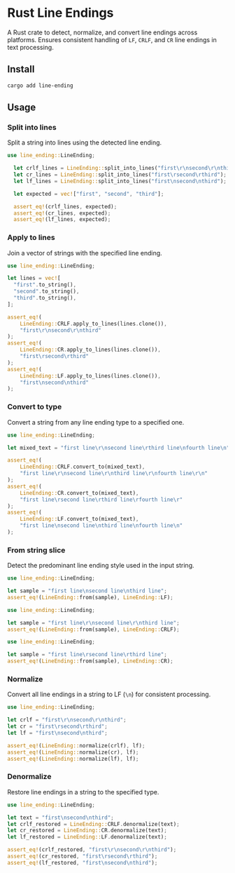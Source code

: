 # Rust Line Endings

A Rust crate to detect, normalize, and convert line endings across platforms. Ensures consistent handling of `LF`, `CRLF`, and `CR` line endings in text processing.

## Install

```sh
cargo add line-ending
```

## Usage

### Split into lines

Split a string into lines using the detected line ending.

```rust
use line_ending::LineEnding;

  let crlf_lines = LineEnding::split_into_lines("first\r\nsecond\r\nthird");
  let cr_lines = LineEnding::split_into_lines("first\rsecond\rthird");
  let lf_lines = LineEnding::split_into_lines("first\nsecond\nthird");

  let expected = vec!["first", "second", "third"];

  assert_eq!(crlf_lines, expected);
  assert_eq!(cr_lines, expected);
  assert_eq!(lf_lines, expected);
```

### Apply to lines

Join a vector of strings with the specified line ending.

```rust
use line_ending::LineEnding;

let lines = vec![
  "first".to_string(),
  "second".to_string(),
  "third".to_string(),
];

assert_eq!(
    LineEnding::CRLF.apply_to_lines(lines.clone()),
    "first\r\nsecond\r\nthird"
);
assert_eq!(
    LineEnding::CR.apply_to_lines(lines.clone()),
    "first\rsecond\rthird"
);
assert_eq!(
    LineEnding::LF.apply_to_lines(lines.clone()),
    "first\nsecond\nthird"
);
```

### Convert to type

Convert a string from any line ending type to a specified one.

```rust
use line_ending::LineEnding;

let mixed_text = "first line\r\nsecond line\rthird line\nfourth line\n";

assert_eq!(
    LineEnding::CRLF.convert_to(mixed_text),
    "first line\r\nsecond line\r\nthird line\r\nfourth line\r\n"
);
assert_eq!(
    LineEnding::CR.convert_to(mixed_text),
    "first line\rsecond line\rthird line\rfourth line\r"
);
assert_eq!(
    LineEnding::LF.convert_to(mixed_text),
    "first line\nsecond line\nthird line\nfourth line\n"
);
```

### From string slice

Detect the predominant line ending style used in the input string.

```rust
use line_ending::LineEnding;

let sample = "first line\nsecond line\nthird line";
assert_eq!(LineEnding::from(sample), LineEnding::LF);
```

```rust
use line_ending::LineEnding;

let sample = "first line\r\nsecond line\r\nthird line";
assert_eq!(LineEnding::from(sample), LineEnding::CRLF);
```

```rust
use line_ending::LineEnding;

let sample = "first line\rsecond line\rthird line";
assert_eq!(LineEnding::from(sample), LineEnding::CR);
```

### Normalize

Convert all line endings in a string to LF (`\n`) for consistent processing.

```rust
use line_ending::LineEnding;

let crlf = "first\r\nsecond\r\nthird";
let cr = "first\rsecond\rthird";
let lf = "first\nsecond\nthird";

assert_eq!(LineEnding::normalize(crlf), lf);
assert_eq!(LineEnding::normalize(cr), lf);
assert_eq!(LineEnding::normalize(lf), lf);
```

### Denormalize

Restore line endings in a string to the specified type.

```rust
use line_ending::LineEnding;

let text = "first\nsecond\nthird";
let crlf_restored = LineEnding::CRLF.denormalize(text);
let cr_restored = LineEnding::CR.denormalize(text);
let lf_restored = LineEnding::LF.denormalize(text);

assert_eq!(crlf_restored, "first\r\nsecond\r\nthird");
assert_eq!(cr_restored, "first\rsecond\rthird");
assert_eq!(lf_restored, "first\nsecond\nthird");
```
